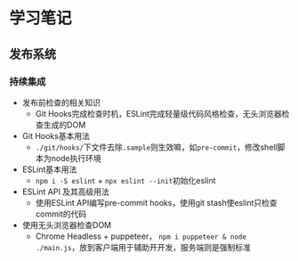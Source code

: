# 学习笔记

## 发布系统

### 持续集成

- 发布前检查的相关知识
  - Git Hooks完成检查时机，ESLint完成轻量级代码风格检查，无头浏览器检查生成的DOM
- Git Hooks基本用法
  - `./git/hooks/`下文件去除`.sample`则生效嘛，如`pre-commit`，修改shell脚本为node执行环境
- ESLint基本用法
  - `npm i -S eslint` + `npx eslint --init`初始化eslint
- ESLint API 及其高级用法
  - 使用ESLint API编写pre-commit hooks，使用git stash使eslint只检查commit的代码
- 使用无头浏览器检查DOM
  - Chrome Headless + puppeteer， `npm i puppeteer & node ./main.js`，放到客户端用于辅助开开发，服务端则是强制标准
